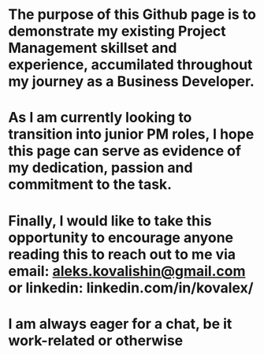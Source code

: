 # The purpose of this Github page is to demonstrate my existing Project Management skillset and experience, accumilated throughout my journey as a Business Developer.
# As I am currently looking to transition into junior PM roles, I hope this page can serve as evidence of my dedication, passion and commitment to the task.
# Finally, I would like to take this opportunity to encourage anyone reading this to reach out to me via email: aleks.kovalishin@gmail.com or linkedin: linkedin.com/in/kovalex/
# I am always eager for a chat, be it work-related or otherwise
